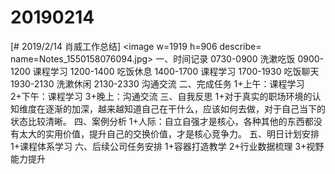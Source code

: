 # 20190214

[# 2019/2/14 肖威工作总结]
<image w=1919 h=906 describe= name=Notes_1550158076094.jpg>
一、时间记录
0730-0900 洗漱吃饭
0900-1200 课程学习
1200-1400 吃饭休息
1400-1700 课程学习
1700-1930 吃饭聊天
1930-2130 洗漱休闲
2130-2330 沟通交流
二、完成任务
1+上午：课程学习
2+下午：课程学习
3+晚上：沟通交流
三、自我反思
1+对于真实的职场环境的认知维度在逐渐的加深，越来越知道自己在干什么，应该如何去做，对于自己当下的状态比较清晰。
四、案例分析
1+人际：自立自强才是核心，各种其他的东西都没有太大的实用价值，提升自己的交换价值，才是核心竞争力。
五、明日计划安排
1+课程体系学习
六、后续公司任务安排
1+容器打造教学
2+行业数据梳理
3+视野能力提升
